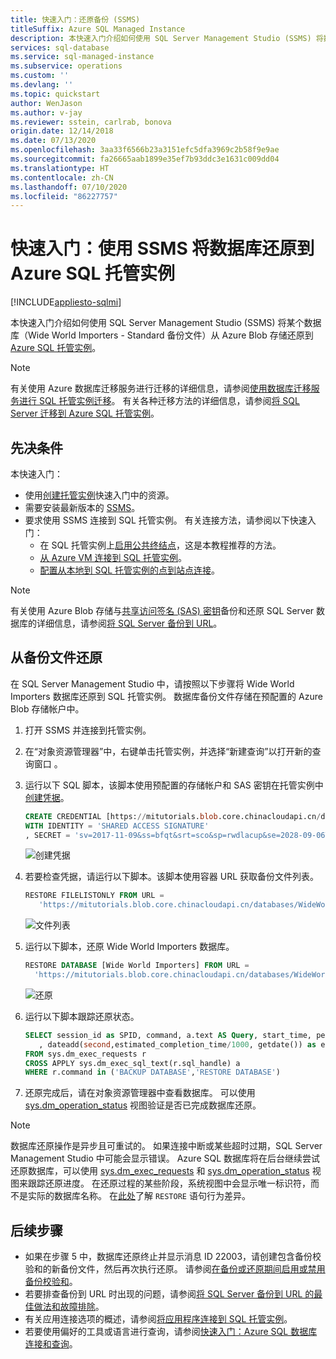```yaml
---
title: 快速入门：还原备份 (SSMS)
titleSuffix: Azure SQL Managed Instance
description: 本快速入门介绍如何使用 SQL Server Management Studio (SSMS) 将数据库备份还原到 Azure 托管实例。
services: sql-database
ms.service: sql-managed-instance
ms.subservice: operations
ms.custom: ''
ms.devlang: ''
ms.topic: quickstart
author: WenJason
ms.author: v-jay
ms.reviewer: sstein, carlrab, bonova
origin.date: 12/14/2018
ms.date: 07/13/2020
ms.openlocfilehash: 3aa33f6566b23a3151efc5dfa3969c2b58f9e9ae
ms.sourcegitcommit: fa26665aab1899e35ef7b93ddc3e1631c009dd04
ms.translationtype: HT
ms.contentlocale: zh-CN
ms.lasthandoff: 07/10/2020
ms.locfileid: "86227757"
---
```

# <a name="quickstart-restore-a-database-to-azure-sql-managed-instance-with-ssms"></a>快速入门：使用 SSMS 将数据库还原到 Azure SQL 托管实例
[!INCLUDE[appliesto-sqlmi](../includes/appliesto-sqlmi.md)]

本快速入门介绍如何使用 SQL Server Management Studio (SSMS) 将某个数据库（Wide World Importers - Standard 备份文件）从 Azure Blob 存储还原到 [Azure SQL 托管实例](sql-managed-instance-paas-overview.md)。

> [!NOTE]
> 有关使用 Azure 数据库迁移服务进行迁移的详细信息，请参阅[使用数据库迁移服务进行 SQL 托管实例迁移](../../dms/tutorial-sql-server-to-managed-instance.md)。
> 有关各种迁移方法的详细信息，请参阅[将 SQL Server 迁移到 Azure SQL 托管实例](migrate-to-instance-from-sql-server.md)。

## <a name="prerequisites"></a>先决条件

本快速入门：

- 使用[创建托管实例](instance-create-quickstart.md)快速入门中的资源。
- 需要安装最新版本的 [SSMS](https://docs.microsoft.com/sql/ssms/sql-server-management-studio-ssms)。
- 要求使用 SSMS 连接到 SQL 托管实例。 有关连接方法，请参阅以下快速入门：
  - 在 SQL 托管实例上[启用公共终结点](public-endpoint-configure.md)，这是本教程推荐的方法。
  - [从 Azure VM 连接到 SQL 托管实例](connect-vm-instance-configure.md)。
  - [配置从本地到 SQL 托管实例的点到站点连接](point-to-site-p2s-configure.md)。

> [!NOTE]
> 有关使用 Azure Blob 存储与[共享访问签名 (SAS) 密钥](/storage/common/storage-dotnet-shared-access-signature-part-1)备份和还原 SQL Server 数据库的详细信息，请参阅[将 SQL Server 备份到 URL](https://docs.microsoft.com/sql/relational-databases/backup-restore/sql-server-backup-to-url?view=sql-server-2017)。

## <a name="restore-from-a-backup-file"></a>从备份文件还原

在 SQL Server Management Studio 中，请按照以下步骤将 Wide World Importers 数据库还原到 SQL 托管实例。 数据库备份文件存储在预配置的 Azure Blob 存储帐户中。

1. 打开 SSMS 并连接到托管实例。
2. 在“对象资源管理器”中，右键单击托管实例，并选择“新建查询”以打开新的查询窗口 。
3. 运行以下 SQL 脚本，该脚本使用预配置的存储帐户和 SAS 密钥在托管实例中[创建凭据](https://docs.microsoft.com/sql/t-sql/statements/create-credential-transact-sql)。

   ```sql
   CREATE CREDENTIAL [https://mitutorials.blob.core.chinacloudapi.cn/databases] 
   WITH IDENTITY = 'SHARED ACCESS SIGNATURE'
   , SECRET = 'sv=2017-11-09&ss=bfqt&srt=sco&sp=rwdlacup&se=2028-09-06T02:52:55Z&st=2018-09-04T18:52:55Z&spr=https&sig=WOTiM%2FS4GVF%2FEEs9DGQR9Im0W%2BwndxW2CQ7%2B5fHd7Is%3D'
   ```

    ![创建凭据](./media/restore-sample-database-quickstart/credential.png)

4. 若要检查凭据，请运行以下脚本。该脚本使用容器 URL 获取备份文件列表。

   ```sql
   RESTORE FILELISTONLY FROM URL =
      'https://mitutorials.blob.core.chinacloudapi.cn/databases/WideWorldImporters-Standard.bak'
   ```

    ![文件列表](./media/restore-sample-database-quickstart/file-list.png)

5. 运行以下脚本，还原 Wide World Importers 数据库。

   ```sql
   RESTORE DATABASE [Wide World Importers] FROM URL =
     'https://mitutorials.blob.core.chinacloudapi.cn/databases/WideWorldImporters-Standard.bak'
   ```

    ![还原](./media/restore-sample-database-quickstart/restore.png)

6. 运行以下脚本跟踪还原状态。

   ```sql
   SELECT session_id as SPID, command, a.text AS Query, start_time, percent_complete
      , dateadd(second,estimated_completion_time/1000, getdate()) as estimated_completion_time
   FROM sys.dm_exec_requests r
   CROSS APPLY sys.dm_exec_sql_text(r.sql_handle) a
   WHERE r.command in ('BACKUP DATABASE','RESTORE DATABASE')
   ```

7. 还原完成后，请在对象资源管理器中查看数据库。 可以使用 [sys.dm_operation_status](https://docs.microsoft.com/sql/relational-databases/system-dynamic-management-views/sys-dm-operation-status-azure-sql-database) 视图验证是否已完成数据库还原。

> [!NOTE]
> 数据库还原操作是异步且可重试的。 如果连接中断或某些超时过期，SQL Server Management Studio 中可能会显示错误。 Azure SQL 数据库将在后台继续尝试还原数据库，可以使用 [sys.dm_exec_requests](https://docs.microsoft.com/sql/relational-databases/system-dynamic-management-views/sys-dm-exec-requests-transact-sql) 和 [sys.dm_operation_status](https://docs.microsoft.com/sql/relational-databases/system-dynamic-management-views/sys-dm-operation-status-azure-sql-database) 视图来跟踪还原进度。
> 在还原过程的某些阶段，系统视图中会显示唯一标识符，而不是实际的数据库名称。 在[此处](https://docs.azure.cn/sql-database/sql-database-managed-instance-transact-sql-information#restore-statement)了解 `RESTORE` 语句行为差异。

## <a name="next-steps"></a>后续步骤

- 如果在步骤 5 中，数据库还原终止并显示消息 ID 22003，请创建包含备份校验和的新备份文件，然后再次执行还原。 请参阅[在备份或还原期间启用或禁用备份校验和](https://docs.microsoft.com/sql/relational-databases/backup-restore/enable-or-disable-backup-checksums-during-backup-or-restore-sql-server)。
- 若要排查备份到 URL 时出现的问题，请参阅[将 SQL Server 备份到 URL 的最佳做法和故障排除](https://docs.microsoft.com/sql/relational-databases/backup-restore/sql-server-backup-to-url-best-practices-and-troubleshooting)。
- 有关应用连接选项的概述，请参阅[将应用程序连接到 SQL 托管实例](connect-application-instance.md)。
- 若要使用偏好的工具或语言进行查询，请参阅[快速入门：Azure SQL 数据库连接和查询](../database/connect-query-content-reference-guide.md)。
